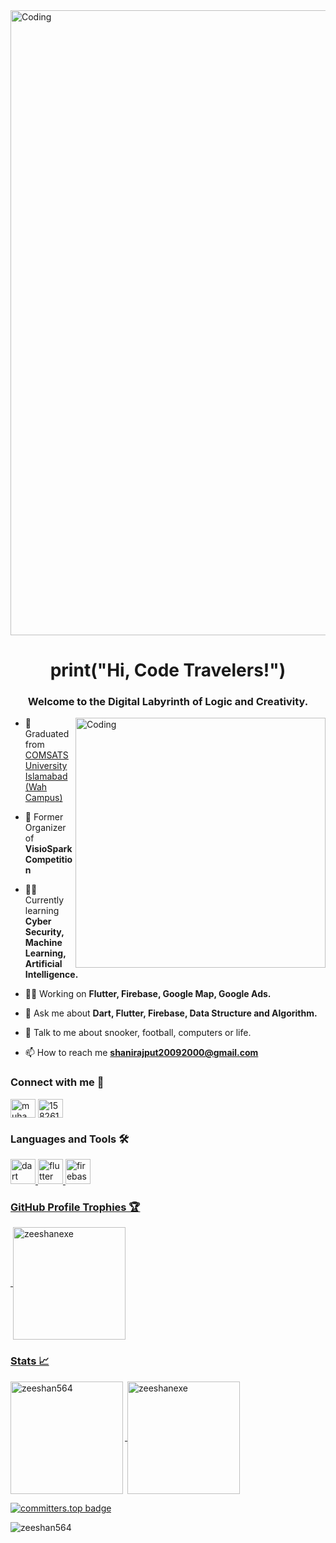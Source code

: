 <img align="center" alt="Coding" width="1000" src="https://media.giphy.com/media/zhYSVCirREeIZtONCI/giphy.gif">
<h1 align="center">print("Hi, Code Travelers!")</h1>
<h3 align="center">Welcome to the Digital Labyrinth of Logic and Creativity.</h3>
<img align="right" alt="Coding" width="400" src="https://gifimage.net/wp-content/uploads/2017/10/code-gif-7.gif">


- 🏫 Graduated from [COMSATS University Islamabad (Wah Campus)](https://cuiwah.edu.pk/)

- 🤝 Former Organizer of **VisioSpark Competition** 

- 👨‍🎓 Currently learning **Cyber Security, Machine Learning, Artificial Intelligence.**

- 👨‍💼 Working on **Flutter, Firebase, Google Map, Google Ads.**

- 💬 Ask me about **Dart, Flutter, Firebase, Data Structure and Algorithm.**
  
- 🤝 Talk to me about snooker, football, computers or life.
  
- 📫 How to reach me **shanirajput20092000@gmail.com**


<h3 align="left">Connect with me 🤝</h3>
<p align="left">
<a href="https://www.linkedin.com/in/muhammad-zeeshan-tassawar/" target="blank"><img align="center" src="https://raw.githubusercontent.com/rahuldkjain/github-profile-readme-generator/master/src/images/icons/Social/linked-in-alt.svg" alt="muhammad-ahmad-25155a1b0" height="30" width="40" /></a>
<a href="https://stackoverflow.com/users/17285534" target="blank"><img align="center" src="https://raw.githubusercontent.com/rahuldkjain/github-profile-readme-generator/master/src/images/icons/Social/stack-overflow.svg" alt="15826198" height="30" width="40" /></a>


<h3 align="left">Languages and Tools 🛠️</h3>
<p align="left"> <a href="https://dart.dev" target="_blank" rel="noreferrer"> <img src="https://www.vectorlogo.zone/logos/dartlang/dartlang-icon.svg" alt="dart" width="40" height="40"/> </a> <a href="https://flutter.dev" target="_blank" rel="noreferrer"> <img src="https://www.vectorlogo.zone/logos/flutterio/flutterio-icon.svg" alt="flutter" width="40" height="40"/> </a> <a href="https://firebase.google.com/" target="_blank" rel="noreferrer"> <img src="https://www.vectorlogo.zone/logos/firebase/firebase-icon.svg" alt="firebase" width="40" height="40"/> </a> <a href="https://go.dev/" target="_blank" rel="noreferrer">
 </p>

<h3 align="left">GitHub Profile Trophies 🏆</h3>
<p>&nbsp;<img height=180em align="center" src="https://github-profile-trophy.vercel.app/?username=zeeshan564&theme=onedark" alt="zeeshanexe" /></p> 


<h3 align="left">Stats 📈</h3>
<p><img height=180em align="left" src="https://github-readme-stats.vercel.app/api/top-langs?username=zeeshan564&langs_count=10&hide=cmake,html&theme=github_dark&show_icons=true&locale=en&layout=compact" alt="zeeshan564" /></p>

<p>&nbsp;<img height=180em align="center" src="http://github-readme-streak-stats.herokuapp.com?user=zeeshan564&theme=dark&background=000000" alt="zeeshanexe" /></p> 

[![committers.top badge](https://user-badge.committers.top/pakistan/zeeshan564.svg)](https://user-badge.committers.top/pakistan/zeeshan564)
<p> <img src="https://komarev.com/ghpvc/?username=zeeshan564&label=Profile%20views&color=0e75b6&style=flat" alt="zeeshan564" /> </p>
